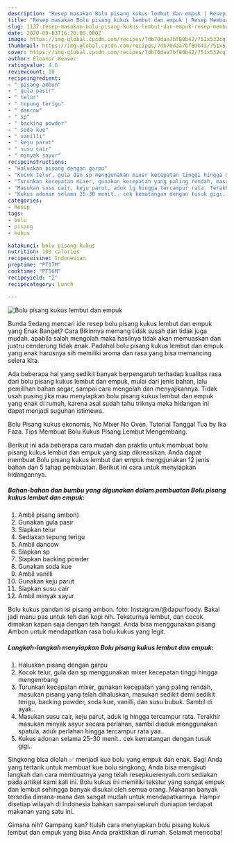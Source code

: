 ```yaml
---
description: "Resep masakan Bolu pisang kukus lembut dan empuk | Resep Membuat Bolu pisang kukus lembut dan empuk Yang Mudah Dan Praktis"
title: "Resep masakan Bolu pisang kukus lembut dan empuk | Resep Membuat Bolu pisang kukus lembut dan empuk Yang Mudah Dan Praktis"
slug: 1137-resep-masakan-bolu-pisang-kukus-lembut-dan-empuk-resep-membuat-bolu-pisang-kukus-lembut-dan-empuk-yang-mudah-dan-praktis
date: 2020-09-03T16:20:00.080Z
image: https://img-global.cpcdn.com/recipes/7db70daa7bf80b42/751x532cq70/bolu-pisang-kukus-lembut-dan-empuk-foto-resep-utama.jpg
thumbnail: https://img-global.cpcdn.com/recipes/7db70daa7bf80b42/751x532cq70/bolu-pisang-kukus-lembut-dan-empuk-foto-resep-utama.jpg
cover: https://img-global.cpcdn.com/recipes/7db70daa7bf80b42/751x532cq70/bolu-pisang-kukus-lembut-dan-empuk-foto-resep-utama.jpg
author: Eleanor Weaver
ratingvalue: 4.6
reviewcount: 10
recipeingredient:
- " pisang ambon"
- " gula pasir"
- " telur"
- " tepung terigu"
- " dancow"
- " sp"
- " backing powder"
- " soda kue"
- " vanilli"
- " keju parut"
- " susu cair"
- " minyak sayur"
recipeinstructions:
- "Haluskan pisang dengan garpu"
- "Kocok telur, gula dan sp menggunakan mixer kecepatan tinggi hingga mengembang"
- "Turunkan kecepatan mixer, gunakan kecepatan yang paling rendah, masukan pisang yang telah dihaluskan, masukan sedikit demi sedikit terigu, backing powder, soda kue, vanilli, dan susu bubuk. Sambil di ayak.."
- "Masukan susu cair, keju parut, aduk lg hingga tercampur rata. Terakhir masukan minyak sayur secara perlahan, sambil diaduk menggunakan spatula, aduk perlahan hingga tercampur rata yaa.."
- "Kukus adonan selama 25-30 menit.. cek kematangan dengan tusuk gigi.."
categories:
- Resep
tags:
- bolu
- pisang
- kukus

katakunci: bolu pisang kukus 
nutrition: 103 calories
recipecuisine: Indonesian
preptime: "PT17M"
cooktime: "PT56M"
recipeyield: "2"
recipecategory: Lunch

---
```



![Bolu pisang kukus lembut dan empuk](https://img-global.cpcdn.com/recipes/7db70daa7bf80b42/751x532cq70/bolu-pisang-kukus-lembut-dan-empuk-foto-resep-utama.jpg)

Bunda Sedang mencari ide resep bolu pisang kukus lembut dan empuk yang Enak Banget? Cara Bikinnya memang tidak susah dan tidak juga mudah. apabila salah mengolah maka hasilnya tidak akan memuaskan dan justru cenderung tidak enak. Padahal bolu pisang kukus lembut dan empuk yang enak harusnya sih memiliki aroma dan rasa yang bisa memancing selera kita.

Ada beberapa hal yang sedikit banyak berpengaruh terhadap kualitas rasa dari bolu pisang kukus lembut dan empuk, mulai dari jenis bahan, lalu pemilihan bahan segar, sampai cara mengolah dan menyajikannya. Tidak usah pusing jika mau menyiapkan bolu pisang kukus lembut dan empuk yang enak di rumah, karena asal sudah tahu triknya maka hidangan ini dapat menjadi suguhan istimewa.

Bolu Pisang kukus ekonomis, No Mixer No Oven. Tutorial Tanggal Tua by Ika Faza. Tips Membuat Bolu Kukus Pisang Lembut Mengembang.


Berikut ini ada beberapa cara mudah dan praktis untuk membuat bolu pisang kukus lembut dan empuk yang siap dikreasikan. Anda dapat membuat Bolu pisang kukus lembut dan empuk menggunakan 12 jenis bahan dan 5 tahap pembuatan. Berikut ini cara untuk menyiapkan hidangannya.

<!--inarticleads1-->

##### Bahan-bahan dan bumbu yang digunakan dalam pembuatan Bolu pisang kukus lembut dan empuk:

1. Ambil  pisang ambon)
1. Gunakan  gula pasir
1. Siapkan  telur
1. Sediakan  tepung terigu
1. Ambil  dancow
1. Siapkan  sp
1. Siapkan  backing powder
1. Gunakan  soda kue
1. Ambil  vanilli
1. Gunakan  keju parut
1. Siapkan  susu cair
1. Ambil  minyak sayur


Bolu kukus pandan isi pisang ambon. foto: Instagram/@dapurfoody. Bakal jadi menu pas untuk teh dan kopi nih. Teksturnya lembut, dan cocok dimakan kapan saja dengan teh hangat. Anda bisa menggunakan pisang Ambon untuk mendapatkan rasa bolu kukus yang legit. 

<!--inarticleads2-->

##### Langkah-langkah menyiapkan Bolu pisang kukus lembut dan empuk:

1. Haluskan pisang dengan garpu
1. Kocok telur, gula dan sp menggunakan mixer kecepatan tinggi hingga mengembang
1. Turunkan kecepatan mixer, gunakan kecepatan yang paling rendah, masukan pisang yang telah dihaluskan, masukan sedikit demi sedikit terigu, backing powder, soda kue, vanilli, dan susu bubuk. Sambil di ayak..
1. Masukan susu cair, keju parut, aduk lg hingga tercampur rata. Terakhir masukan minyak sayur secara perlahan, sambil diaduk menggunakan spatula, aduk perlahan hingga tercampur rata yaa..
1. Kukus adonan selama 25-30 menit.. cek kematangan dengan tusuk gigi..


Singkong bisa diolah ✅ menjadi kue bolu yang empuk dan enak. Bagi Anda yang tertarik untuk membuat kue bolu singkong, Anda bisa mengikuti langkah dan cara membuatnya yang telah resepkuerenyah.com sediakan pada artikel kami kali ini. Bolu kukus ini memiliki tekstur yang sangat empuk dan lembut sehingga banyak disukai oleh semua orang. Makanan banyak tersedia dimana-mana dan sangat mudah untuk mendapatkannya. Hampir disetiap wilayah di Indonesia bahkan sampai seluruh duniapun terdapat makanan yang satu ini. 

Gimana nih? Gampang kan? Itulah cara menyiapkan bolu pisang kukus lembut dan empuk yang bisa Anda praktikkan di rumah. Selamat mencoba!
